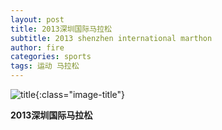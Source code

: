```yaml
---
layout: post
title: 2013深圳国际马拉松
subtitle: 2013 shenzhen international marthon
author: fire
categories: sports 
tags: 运动 马拉松
---
```


![title](https://image.sideproject.cn/titlex/title_004.jpg){:class="image-title"}

**2013深圳国际马拉松**

